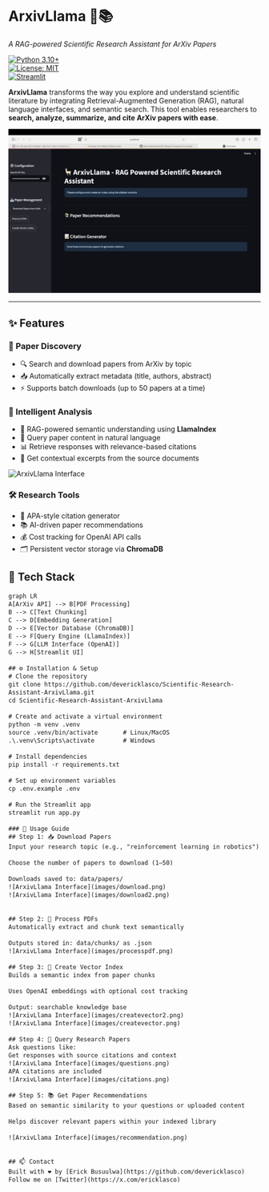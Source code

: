 # ArxivLlama 🦙📚  
*A RAG-powered Scientific Research Assistant for ArXiv Papers*

[![Python 3.10+](https://img.shields.io/badge/python-3.10%2B-blue)]()  
[![License: MIT](https://img.shields.io/badge/License-MIT-yellow.svg)]()  
[![Streamlit](https://img.shields.io/badge/Interface-Streamlit-FF4B4B)]()

**ArxivLlama** transforms the way you explore and understand scientific literature by integrating Retrieval-Augmented Generation (RAG), natural language interfaces, and semantic search. This tool enables researchers to **search, analyze, summarize, and cite ArXiv papers with ease**.

![ArxivLlama Interface](images/image1.png)

---

## ✨ Features

### 📄 Paper Discovery
- 🔍 Search and download papers from ArXiv by topic  
- 📥 Automatically extract metadata (title, authors, abstract)  
- ⚡ Supports batch downloads (up to 50 papers at a time)  

### 🧠 Intelligent Analysis
- 🦙 RAG-powered semantic understanding using **LlamaIndex**  
- 💬 Query paper content in natural language  
- 📊 Retrieve responses with relevance-based citations  
- 📖 Get contextual excerpts from the source documents  

![ArxivLlama Interface](images/image3.png)

### 🛠️ Research Tools
- 📑 APA-style citation generator  
- 📚 AI-driven paper recommendations  
- 💰 Cost tracking for OpenAI API calls  
- 🗂️ Persistent vector storage via **ChromaDB**  

## 🧱 Tech Stack
```mermaid
graph LR
A[ArXiv API] --> B[PDF Processing]
B --> C[Text Chunking]
C --> D[Embedding Generation]
D --> E[Vector Database (ChromaDB)]
E --> F[Query Engine (LlamaIndex)]
F --> G[LLM Interface (OpenAI)]
G --> H[Streamlit UI]

## ⚙️ Installation & Setup
# Clone the repository
git clone https://github.com/devericklasco/Scientific-Research-Assistant-ArxivLlama.git
cd Scientific-Research-Assistant-ArxivLlama

# Create and activate a virtual environment
python -m venv .venv
source .venv/bin/activate       # Linux/MacOS
.\.venv\Scripts\activate        # Windows

# Install dependencies
pip install -r requirements.txt

# Set up environment variables
cp .env.example .env

# Run the Streamlit app
streamlit run app.py

### 🚀 Usage Guide
## Step 1: 📥 Download Papers
Input your research topic (e.g., "reinforcement learning in robotics")

Choose the number of papers to download (1–50)

Downloads saved to: data/papers/
![ArxivLlama Interface](images/download.png)
![ArxivLlama Interface](images/download2.png)  


## Step 2: 📄 Process PDFs
Automatically extract and chunk text semantically

Outputs stored in: data/chunks/ as .json
![ArxivLlama Interface](images/processpdf.png) 

## Step 3: 🧠 Create Vector Index
Builds a semantic index from paper chunks

Uses OpenAI embeddings with optional cost tracking

Output: searchable knowledge base
![ArxivLlama Interface](images/createvector2.png)
![ArxivLlama Interface](images/createvector.png)

## Step 4: 💬 Query Research Papers
Ask questions like:
Get responses with source citations and context
![ArxivLlama Interface](images/questions.png)
APA citations are included
![ArxivLlama Interface](images/citations.png)

## Step 5: 📚 Get Paper Recommendations
Based on semantic similarity to your questions or uploaded content

Helps discover relevant papers within your indexed library

![ArxivLlama Interface](images/recommendation.png)


## 📫 Contact  
Built with ❤️ by [Erick Busuulwa](https://github.com/devericklasco)  
Follow me on [Twitter](https://x.com/ericklasco)  



